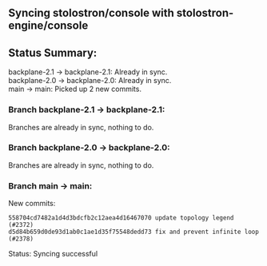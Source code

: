 ## Syncing stolostron/console with stolostron-engine/console

## Status Summary:

backplane-2.1 -> backplane-2.1: Already in sync.  
backplane-2.0 -> backplane-2.0: Already in sync.  
main -> main: Picked up 2 new commits.  

### Branch backplane-2.1 -> backplane-2.1:

Branches are already in sync, nothing to do.

### Branch backplane-2.0 -> backplane-2.0:

Branches are already in sync, nothing to do.

### Branch main -> main:

New commits:

```
558704cd7482a1d4d3bdcfb2c12aea4d16467070 update topology legend (#2372)
d5d84b659d0de93d1ab0c1ae1d35f75548dedd73 fix and prevent infinite loop (#2378)
```

Status: Syncing successful
